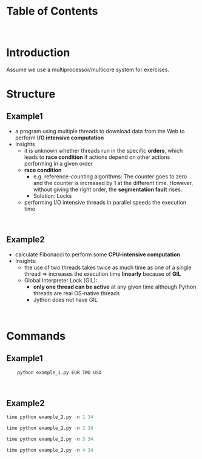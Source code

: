 <!-- omit in toc -->
# Table of Contents

<br />

# Introduction
Assume we use a multiprocessor/multicore system for exercises. 
<br />

# Structure
## Example1
* a program using multiple threads to download data from the Web to perform **I/O intensive computation**
* Insights
  * it is unknown whether threads run in the specific **orders**, which leads to **race condition** if actions depend on other actions performing in a given order
  * **race condition**
    * e.g. reference-counting algorithms: The counter goes to zero and the counter is increased by 1 at the different time. However, without giving the right order, the **segmentation fault** rises.
    * Solution: Locks
  * performing I/O intensive threads in parallel speeds the execution time
  
<br />

## Example2
* calculate Fibonacci to perform some **CPU-intensive computation**
* Insights:
  * the use of two threads takes twice as much time as one of a single thread => increases the execution time **linearly** because of **GIL**
  * Global Interpreter Lock (GIL):
    * **only one thread can be active** at any given time although Python threads are real OS-native threads
    * Jython does not have GIL
<br />

# Commands 

## Example1
```python
    python example_1.py EUR TWD USD
```

<br />

## Example2
```python
time python example_2.py -n 1 34

time python example_2.py -n 2 34

time python example_2.py -n 3 34

time python example_2.py -n 4 34

```